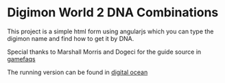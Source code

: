 # Digimon World 2 DNA Combinations

This project is a simple html form using angularjs which you can type the digimon name and find how to get it by DNA.

Special thanks to Marshall Morris and Dogeci for the guide source in [gamefaqs](https://gamefaqs.gamespot.com/ps/437339-digimon-world-2/faqs/61067)

The running version can be found in [digital ocean](https://dw2-dna-combinations-q3djq.ondigitalocean.app/)